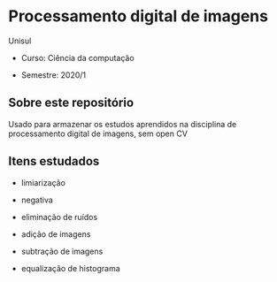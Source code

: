# Processamento digital de imagens

Unisul

- Curso: Ciência da computação

- Semestre: 2020/1

## Sobre este repositório

Usado para armazenar os estudos aprendidos na disciplina de processamento digital de imagens, sem open CV

## Itens estudados

- limiarização

- negativa

- eliminação de ruídos

- adição de imagens

- subtração de imagens

- equalização de histograma

